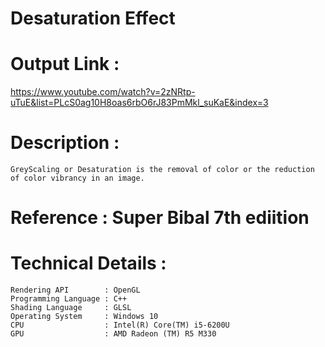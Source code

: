 # Desaturation Effect

# Output Link : 
https://www.youtube.com/watch?v=2zNRtp-uTuE&list=PLcS0ag10H8oas6rbO6rJ83PmMkl_suKaE&index=3

# Description : 
    GreyScaling or Desaturation is the removal of color or the reduction of color vibrancy in an image. 

# Reference : Super Bibal 7th ediition 

# Technical Details : 
    Rendering API        : OpenGL
    Programming Language : C++ 
    Shading Language     : GLSL
    Operating System     : Windows 10
    CPU                  : Intel(R) Core(TM) i5-6200U 
    GPU                  : AMD Radeon (TM) R5 M330
